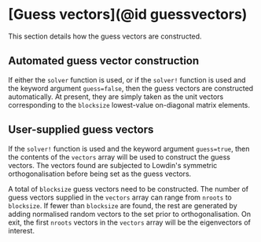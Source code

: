 # [Guess vectors](@id guessvectors)

This section details how the guess vectors are constructed.

## Automated guess vector construction

If either the `solver` function is used, or if the `solver!` function
is used and the keyword argument `guess=false`, then the guess vectors
are constructed automatically. At present, they are simply taken as
the unit vectors corresponding to the `blocksize` lowest-value on-diagonal
matrix elements.

## User-supplied guess vectors
If the `solver!` function is used and the keyword argument `guess=true`,
then the contents of the `vectors` array will be used to construct the guess
vectors. The vectors found are subjected to Lowdin's symmetric orthogonalisation
before being set as the guess vectors.

A total of `blocksize` guess vectors need to be constructed. The number of guess
vectors supplied in the `vectors` array can range from `nroots` to `blocksize`.
If fewer than `blocksize` are found, the rest are generated by adding
normalised random vectors to the set prior to orthogonalisation. On exit,
the first `nroots` vectors in the `vectors` array will be the eigenvectors of
interest.
